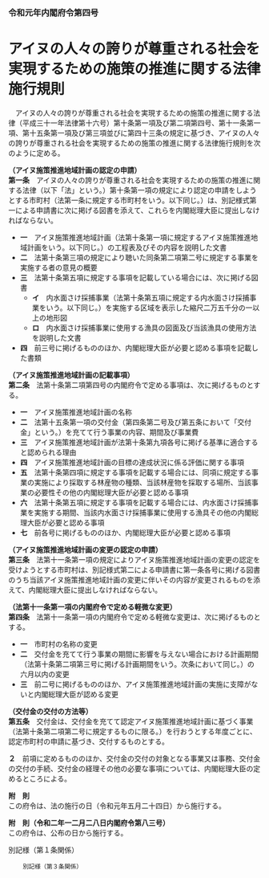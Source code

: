 ### 令和元年内閣府令第四号  
# アイヌの人々の誇りが尊重される社会を実現するための施策の推進に関する法律施行規則  
　アイヌの人々の誇りが尊重される社会を実現するための施策の推進に関する法律（平成三十一年法律第十六号）第十条第一項及び第二項第四号、第十一条第一項、第十五条第一項及び第三項並びに第四十三条の規定に基づき、アイヌの人々の誇りが尊重される社会を実現するための施策の推進に関する法律施行規則を次のように定める。  
  
**（アイヌ施策推進地域計画の認定の申請）**  
**第一条**　アイヌの人々の誇りが尊重される社会を実現するための施策の推進に関する法律（以下「法」という。）第十条第一項の規定により認定の申請をしようとする市町村（法第一条に規定する市町村をいう。以下同じ。）は、別記様式第一による申請書に次に掲げる図書を添えて、これらを内閣総理大臣に提出しなければならない。  
* **一**　アイヌ施策推進地域計画（法第十条第一項に規定するアイヌ施策推進地域計画をいう。以下同じ。）の工程表及びその内容を説明した文書  
* **二**　法第十条第三項の規定により聴いた同条第二項第二号に規定する事業を実施する者の意見の概要  
* **三**　法第十条第五項に規定する事項を記載している場合には、次に掲げる図書  
	* **イ**　内水面さけ採捕事業（法第十条第五項に規定する内水面さけ採捕事業をいう。以下同じ。）を実施する区域を表示した縮尺二万五千分の一以上の地形図  
	* **ロ**　内水面さけ採捕事業に使用する漁具の図面及び当該漁具の使用方法を説明した文書  
* **四**　前三号に掲げるもののほか、内閣総理大臣が必要と認める事項を記載した書類  
  
**（アイヌ施策推進地域計画の記載事項）**  
**第二条**　法第十条第二項第四号の内閣府令で定める事項は、次に掲げるものとする。  
* **一**　アイヌ施策推進地域計画の名称  
* **二**　法第十五条第一項の交付金（第四条第二号及び第五条において「交付金」という。）を充てて行う事業の内容、期間及び事業費  
* **三**　アイヌ施策推進地域計画が法第十条第九項各号に掲げる基準に適合すると認められる理由  
* **四**　アイヌ施策推進地域計画の目標の達成状況に係る評価に関する事項  
* **五**　法第十条第四項に規定する事項を記載する場合には、同項に規定する事業の実施により採取する林産物の種類、当該林産物を採取する場所、当該事業の必要性その他の内閣総理大臣が必要と認める事項  
* **六**　法第十条第五項に規定する事項を記載する場合には、内水面さけ採捕事業を実施する期間、当該内水面さけ採捕事業に使用する漁具その他の内閣総理大臣が必要と認める事項  
* **七**　前各号に掲げるもののほか、内閣総理大臣が必要と認める事項  
  
**（アイヌ施策推進地域計画の変更の認定の申請）**  
**第三条**　法第十一条第一項の規定によりアイヌ施策推進地域計画の変更の認定を受けようとする市町村は、別記様式第二による申請書に第一条各号に掲げる図書のうち当該アイヌ施策推進地域計画の変更に伴いその内容が変更されるものを添えて、内閣総理大臣に提出しなければならない。  
  
**（法第十一条第一項の内閣府令で定める軽微な変更）**  
**第四条**　法第十一条第一項の内閣府令で定める軽微な変更は、次に掲げるものとする。  
* **一**　市町村の名称の変更  
* **二**　交付金を充てて行う事業の期間に影響を与えない場合における計画期間（法第十条第二項第三号に掲げる計画期間をいう。次条において同じ。）の六月以内の変更  
* **三**　前二号に掲げるもののほか、アイヌ施策推進地域計画の実施に支障がないと内閣総理大臣が認める変更  
  
**（交付金の交付の方法等）**  
**第五条**　交付金は、交付金を充てて認定アイヌ施策推進地域計画に基づく事業（法第十条第二項第二号に規定するものに限る。）を行おうとする年度ごとに、認定市町村の申請に基づき、交付するものとする。  
  
**２**　前項に定めるもののほか、交付金の交付の対象となる事業又は事務、交付金の交付の手続、交付金の経理その他の必要な事項については、内閣総理大臣の定めるところによる。  
  
**附　則**  
この府令は、法の施行の日（令和元年五月二十四日）から施行する。  
  
**附　則（令和二年一二月二八日内閣府令第八三号）**  
この府令は、公布の日から施行する。  
  
別記様（第１条関係）  

          
        別記様（第３条関係）  

          
        